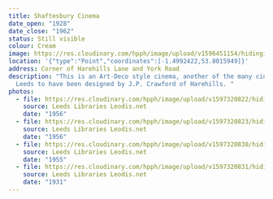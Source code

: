 ```yaml
---
title: Shaftesbury Cinema
date_open: "1928"
date_close: "1962"
status: Still visible
colour: Cream
image: https://res.cloudinary.com/hpph/image/upload/v1596451154/hidinginplainsight/shaftesburycinema.svg
location: '{"type":"Point","coordinates":[-1.4992422,53.8015949]}'
address: Corner of Harehills Lane and York Road
description: "This is an Art-Deco style cinema, another of the many cinemas in
  Leeds to have been designed by J.P. Crawford of Harehills. "
photos:
  - file: https://res.cloudinary.com/hpph/image/upload/v1597320822/hidinginplainsight/Shaftesbury_Cinema_Leeds_Libraries_3619.jpg
    source: Leeds Libraries Leodis.net
    date: "1956"
  - file: https://res.cloudinary.com/hpph/image/upload/v1597320823/hidinginplainsight/Shaftesbury_Cinema_Leeds_Libraries_3618.jpg
    source: Leeds Libraries Leodis.net
    date: "1956"
  - file: https://res.cloudinary.com/hpph/image/upload/v1597320830/hidinginplainsight/Shaftesbury_Cinema_Leeds_Libraries_4044.jpg
    source: Leeds Libraries Leodis.net
    date: "1955"
  - file: https://res.cloudinary.com/hpph/image/upload/v1597320831/hidinginplainsight/Shaftesbury_Cinema_Leeds_Libraries_2002820_96709842.jpg
    source: Leeds Libraries Leodis.net
    date: "1931"
---
```

